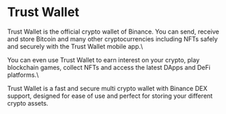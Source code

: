 # Trust Wallet

Trust Wallet is the official crypto wallet of Binance. You can send, receive and store Bitcoin and many other cryptocurrencies including NFTs safely and securely with the Trust Wallet mobile app.\


You can even use Trust Wallet to earn interest on your crypto, play blockchain games, collect NFTs and access the latest DApps and DeFi platforms.\


Trust Wallet is a fast and secure multi crypto wallet with Binance DEX support, designed for ease of use and perfect for storing your different crypto assets.

